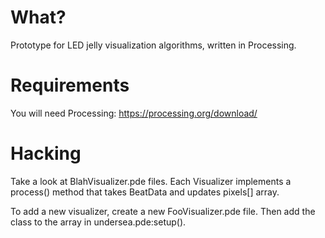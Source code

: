 # What?

Prototype for LED jelly visualization algorithms, written in Processing.

# Requirements

You will need Processing: https://processing.org/download/

# Hacking

Take a look at BlahVisualizer.pde files. Each Visualizer implements
a process() method that takes BeatData and updates pixels[] array.

To add a new visualizer, create a new FooVisualizer.pde file. Then
add the class to the array in undersea.pde:setup().
